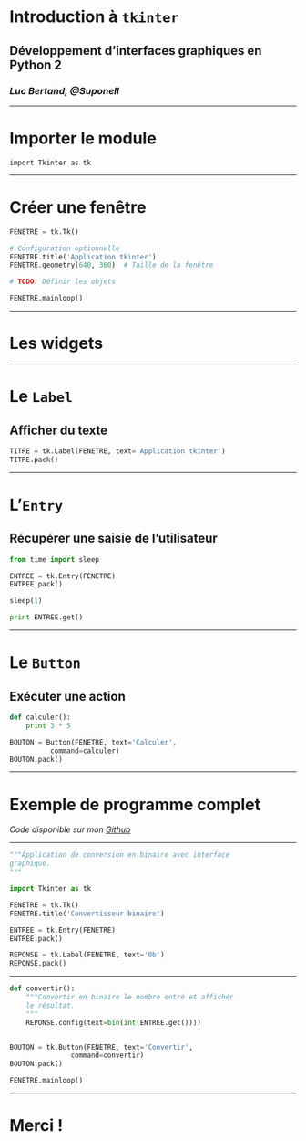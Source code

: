 # Introduction à `tkinter`

## Développement d’interfaces graphiques en Python 2

### *Luc Bertand, @Suponell*

---

# Importer le module

```python3
import Tkinter as tk
```

---

# Créer une fenêtre

```python
FENETRE = tk.Tk()

# Configuration optionnelle
FENETRE.title('Application tkinter')
FENETRE.geometry(640, 360)  # Taille de la fenêtre

# TODO: Définir les objets

FENETRE.mainloop()
```

---

# Les widgets

---

# Le `Label`

## Afficher du texte

```python
TITRE = tk.Label(FENETRE, text='Application tkinter')
TITRE.pack()
```

---

# L’`Entry`

## Récupérer une saisie de l’utilisateur

```python
from time import sleep

ENTREE = tk.Entry(FENETRE)
ENTREE.pack()

sleep(1)

print ENTREE.get()
```

---

# Le `Button`

## Exécuter une action

```python
def calculer():
	print 3 * 5

BOUTON = Button(FENETRE, text='Calculer',
		  command=calculer)
BOUTON.pack()
```

---

# Exemple de programme complet

*Code disponible sur mon [Github](https://github.com/Suponell/conferences/tree/master/introduction-a-tkinter)*

---

```python
"""Application de conversion en binaire avec interface
graphique.
"""

import Tkinter as tk

FENETRE = tk.Tk()
FENETRE.title('Convertisseur binaire')

ENTREE = tk.Entry(FENETRE)
ENTREE.pack()

REPONSE = tk.Label(FENETRE, text='0b')
REPONSE.pack()
````

---

```python
def convertir():
    """Convertir en binaire le nombre entré et afficher
    le résultat.
    """
    REPONSE.config(text=bin(int(ENTREE.get())))


BOUTON = tk.Button(FENETRE, text='Convertir',
	           command=convertir)
BOUTON.pack()

FENETRE.mainloop()
```

---

# Merci !
